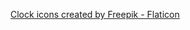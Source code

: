 <a href="https://www.flaticon.com/free-icons/clock" title="clock icons">Clock icons created by Freepik - Flaticon</a>
